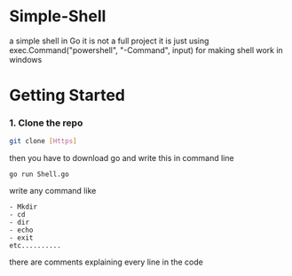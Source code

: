 # Simple-Shell
a simple shell in Go it is not a full project it is just using exec.Command("powershell", "-Command", input) for making shell work in windows 

# Getting Started 

### 1. Clone the repo
```bash
git clone [Https]
```

then you have to download go and write this in command line

```
go run Shell.go
```
write any command like 

    - Mkdir 
    - cd 
    - dir
    - echo 
    - exit 
    etc..........

there are comments explaining every line in the code
